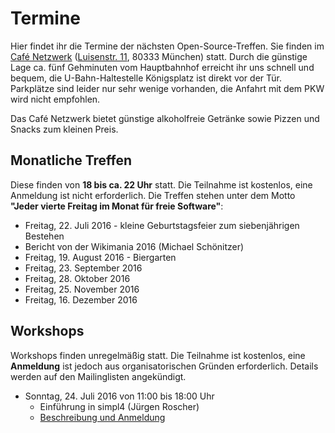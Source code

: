 # Termine

Hier findet ihr die Termine der nächsten Open-Source-Treffen. Sie finden im [Café Netzwerk](http://www.cafe-netzwerk.de/) ([Luisenstr. 11](http://www.openstreetmap.org/?lat=48.143903&amp;lon=11.563067499999988&amp;zoom=17&amp;layers=M&amp;mlat=48.14413&amp;mlon=11.56252), 80333 München) statt. Durch die günstige Lage ca. fünf Gehminuten vom Hauptbahnhof erreicht ihr uns schnell und bequem, die U-Bahn-Haltestelle Königsplatz ist direkt vor der Tür. Parkplätze sind leider nur sehr wenige vorhanden, die Anfahrt mit dem PKW wird nicht empfohlen.

Das Café Netzwerk bietet günstige alkoholfreie Getränke sowie Pizzen und Snacks zum kleinen Preis.

## Monatliche Treffen

Diese finden von **18 bis ca. 22 Uhr** statt. Die Teilnahme ist kostenlos, eine Anmeldung ist nicht erforderlich. Die Treffen stehen unter dem Motto **"Jeder vierte Freitag im Monat für freie Software"**:

*   Freitag, 22. Juli 2016 - kleine Geburtstagsfeier zum siebenjährigen Bestehen
  * Bericht von der Wikimania 2016 (Michael Schönitzer)
*   Freitag, 19. August 2016 - Biergarten
*   Freitag, 23. September 2016 
*   Freitag, 28. Oktober 2016
*   Freitag, 25. November 2016
*   Freitag, 16. Dezember 2016

## Workshops

Workshops finden unregelmäßig statt. Die Teilnahme ist kostenlos, eine **Anmeldung** ist jedoch aus organisatorischen Gründen erforderlich. Details werden auf den Mailinglisten angekündigt.

* Sonntag, 24. Juli 2016 von 11:00 bis 18:00 Uhr
    * Einführung in simpl4 (Jürgen Roscher)
    * [Beschreibung und Anmeldung](https://opensourcetreffen.de/workshops/)

<!-- Derzeit sind keine Workshops geplant. -->

